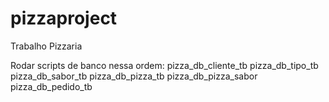 # pizzaproject
Trabalho Pizzaria

Rodar scripts de banco nessa ordem:
pizza_db_cliente_tb
pizza_db_tipo_tb
pizza_db_sabor_tb
pizza_db_pizza_tb
pizza_db_pizza_sabor
pizza_db_pedido_tb

